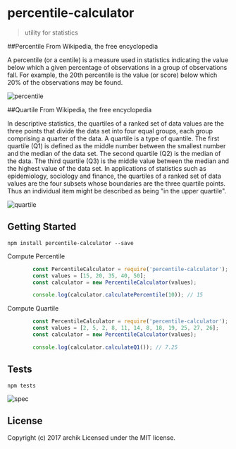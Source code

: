 # percentile-calculator
> utility for statistics

##Percentile
From Wikipedia, the free encyclopedia

A percentile (or a centile) is a measure used in statistics indicating the value below which a given percentage of observations in a group of observations fall. For example, the 20th percentile is the value (or score) below which 20% of the observations may be found.

![percentile](?)

##Quartile
From Wikipedia, the free encyclopedia

In descriptive statistics, the quartiles of a ranked set of data values are the three points that divide the data set into four equal groups, each group comprising a quarter of the data. A quartile is a type of quantile. The first quartile (Q1) is defined as the middle number between the smallest number and the median of the data set. The second quartile (Q2) is the median of the data. The third quartile (Q3) is the middle value between the median and the highest value of the data set.
In applications of statistics such as epidemiology, sociology and finance, the quartiles of a ranked set of data values are the four subsets whose boundaries are the three quartile points. Thus an individual item might be described as being "in the upper quartile".

![quartile](?)


## Getting Started

```
npm install percentile-calculator --save
```

Compute Percentile
```javascript
        const PercentileCalculator = require('percentile-calculator');
        const values = [15, 20, 35, 40, 50];
        const calculator = new PercentileCalculator(values);

        console.log(calculator.calculatePercentile(10)); // 15
```

Compute Quartile
```javascript
        const PercentileCalculator = require('percentile-calculator');
        const values = [2, 5, 2, 8, 11, 14, 8, 18, 19, 25, 27, 26];
        const calculator = new PercentileCalculator(values);

        console.log(calculator.calculateQ1()); // 7.25
```


## Tests

```
npm tests
```

![spec](?)



## License
Copyright (c) 2017 archik
Licensed under the MIT license.
